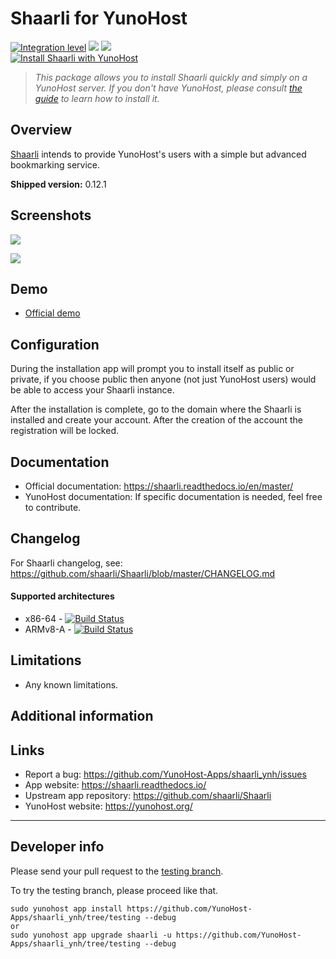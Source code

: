 # Shaarli for YunoHost

[![Integration level](https://dash.yunohost.org/integration/shaarli.svg)](https://dash.yunohost.org/appci/app/shaarli) ![](https://ci-apps.yunohost.org/ci/badges/shaarli.status.svg) ![](https://ci-apps.yunohost.org/ci/badges/shaarli.maintain.svg)  
[![Install Shaarli with YunoHost](https://install-app.yunohost.org/install-with-yunohost.png)](https://install-app.yunohost.org/?app=shaarli)

> *This package allows you to install Shaarli quickly and simply on a YunoHost server.
If you don't have YunoHost, please consult [the guide](https://yunohost.org/#/install) to learn how to install it.*

## Overview
[Shaarli](https://github.com/shaarli/Shaarli) intends to provide YunoHost's users with a simple but advanced bookmarking service.

**Shipped version:** 0.12.1

## Screenshots

![](https://i.imgur.com/zGF4d6L.jpg)

![](https://i.imgur.com/27wYsbC.png)

## Demo

* [Official demo](https://demo.shaarli.org/)

## Configuration

During the installation app will prompt you to install itself as public or private, if you choose public then anyone (not just YunoHost users) would be able to access your Shaarli instance.

After the installation is complete, go to the domain where the Shaarli is installed and create your account. After the creation of the account the registration will be locked.

## Documentation

 * Official documentation: https://shaarli.readthedocs.io/en/master/
 * YunoHost documentation: If specific documentation is needed, feel free to contribute.

## Changelog

For Shaarli changelog, see: https://github.com/shaarli/Shaarli/blob/master/CHANGELOG.md

#### Supported architectures

* x86-64 - [![Build Status](https://ci-apps.yunohost.org/ci/logs/shaarli%20%28Apps%29.svg)](https://ci-apps.yunohost.org/ci/apps/shaarli/)
* ARMv8-A - [![Build Status](https://ci-apps-arm.yunohost.org/ci/logs/shaarli%20%28Apps%29.svg)](https://ci-apps-arm.yunohost.org/ci/apps/shaarli/)

## Limitations

* Any known limitations.

## Additional information

## Links

 * Report a bug: https://github.com/YunoHost-Apps/shaarli_ynh/issues
 * App website: https://shaarli.readthedocs.io/
 * Upstream app repository: https://github.com/shaarli/Shaarli
 * YunoHost website: https://yunohost.org/

---

## Developer info

Please send your pull request to the [testing branch](https://github.com/YunoHost-Apps/shaarli_ynh/tree/testing).

To try the testing branch, please proceed like that.
```
sudo yunohost app install https://github.com/YunoHost-Apps/shaarli_ynh/tree/testing --debug
or
sudo yunohost app upgrade shaarli -u https://github.com/YunoHost-Apps/shaarli_ynh/tree/testing --debug
```

